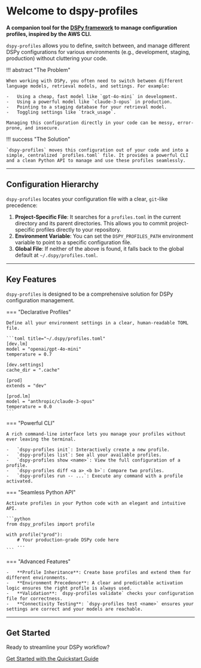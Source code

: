 # Welcome to dspy-profiles

**A companion tool for the [DSPy framework](https://github.com/stanfordnlp/dspy) to manage configuration profiles, inspired by the AWS CLI.**

`dspy-profiles` allows you to define, switch between, and manage different DSPy configurations for various environments (e.g., development, staging, production) without cluttering your code.

!!! abstract "The Problem"

    When working with DSPy, you often need to switch between different language models, retrieval models, and settings. For example:

    -   Using a cheap, fast model like `gpt-4o-mini` in development.
    -   Using a powerful model like `claude-3-opus` in production.
    -   Pointing to a staging database for your retrieval model.
    -   Toggling settings like `track_usage`.

    Managing this configuration directly in your code can be messy, error-prone, and insecure.

!!! success "The Solution"

    `dspy-profiles` moves this configuration out of your code and into a simple, centralized `profiles.toml` file. It provides a powerful CLI and a clean Python API to manage and use these profiles seamlessly.

---

## Configuration Hierarchy

`dspy-profiles` locates your configuration file with a clear, `git`-like precedence:

1.  **Project-Specific File**: It searches for a `profiles.toml` in the current directory and its parent directories. This allows you to commit project-specific profiles directly to your repository.
2.  **Environment Variable**: You can set the `DSPY_PROFILES_PATH` environment variable to point to a specific configuration file.
3.  **Global File**: If neither of the above is found, it falls back to the global default at `~/.dspy/profiles.toml`.

---

## Key Features

`dspy-profiles` is designed to be a comprehensive solution for DSPy configuration management.

=== "Declarative Profiles"

    Define all your environment settings in a clear, human-readable TOML file.

    ```toml title="~/.dspy/profiles.toml"
    [dev.lm]
    model = "openai/gpt-4o-mini"
    temperature = 0.7

    [dev.settings]
    cache_dir = ".cache"

    [prod]
    extends = "dev"

    [prod.lm]
    model = "anthropic/claude-3-opus"
    temperature = 0.0
    ```

=== "Powerful CLI"

    A rich command-line interface lets you manage your profiles without ever leaving the terminal.

    -   `dspy-profiles init`: Interactively create a new profile.
    -   `dspy-profiles list`: See all your available profiles.
    -   `dspy-profiles show <name>`: View the full configuration of a profile.
    -   `dspy-profiles diff <a a> <b b>`: Compare two profiles.
    -   `dspy-profiles run -- ...`: Execute any command with a profile activated.

=== "Seamless Python API"

    Activate profiles in your Python code with an elegant and intuitive API.

    ```python
    from dspy_profiles import profile

    with profile("prod"):
        # Your production-grade DSPy code here
        ...
    ```

=== "Advanced Features"

    -   **Profile Inheritance**: Create base profiles and extend them for different environments.
    -   **Environment Precedence**: A clear and predictable activation logic ensures the right profile is always used.
    -   **Validation**: `dspy-profiles validate` checks your configuration file for correctness.
    -   **Connectivity Testing**: `dspy-profiles test <name>` ensures your settings are correct and your models are reachable.

---

## Get Started

Ready to streamline your DSPy workflow?

<a href="quickstart.md" class="md-button md-button--primary">Get Started with the Quickstart Guide</a>
